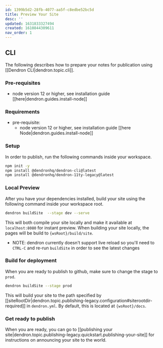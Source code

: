 ```yaml
---
id: 1399b5d2-28fb-4077-aa5f-c8edbe52bc5d
title: Preview Your Site
desc: ''
updated: 1631833327494
created: 1610844309611
nav_order: 1
---
```



## CLI

The following describes how to prepare your notes for publication using [[Dendron CLI|dendron.topic.cli]].

### Pre-requisites

- node version 12 or higher, see installation guide [[here|dendron.guides.install-node]]

### Requirements

- pre-requisite: 
  - node version 12 or higher, see installation guide [[here Node|dendron.guides.install-node]]

### Setup

In order to publish, run the following commands inside your workspace.

```bash
npm init -y
npm install @dendronhq/dendron-cli@latest
npm install @dendronhq/dendron-11ty-legacy@latest
```

### Local Preview

After you have your dependencies installed, build your site using the following command inside your workspace root.

```bash
dendron buildSite  --stage dev --serve
```

This will both compile your site locally and make it available at `localhost:8080` for instant preview. When building your site locally, the pages will be build to `{wsRoot}/build/site`. 

- NOTE: dendron currently doesn't support live reload so you'll need to `CTRL-C` and re-run `buildSite` in order to see the latest changes

<!--
### Adding metadata

Currently, your site is rather spare. You can add metadata to your site. Open the config by going to `Dendron: Configure (yaml)`. This should take you to the following configuration file

```yaml
version: 1
vaults:
    -
        fsPath: vault
site:
    copyAssets: true
    siteHierarchies:
        - root
    siteRootDir: docs
    usePrettyRefs: true
```

Try adding some of the following properties underneath site
    - replace `{YOUR NAME}` with your actual name

```yml
...
site:
    ...
    title: {YOUR NAME} Digital Garden
    description: This is {YOUR NAME} piece of the internet
    author:  `{YOUR NAME}`
```

When your done, run the pre

-->

### Build for deployment

When you are ready to publish to github, make sure to change the stage to `prod`.

```bash
dendron buildSite --stage prod 
```

This will build your site to the path specified by [[siteRootDir|dendron.topic.publishing-legacy.configuration#siterootdir-required]] in `dendron.yml`.  By default, this is located at `{wsRoot}/docs`.

### Get ready to publish

When you are ready, you can go to [[publishing your site|dendron.topic.publishing-legacy.quickstart.publishing-your-site]] for instructions on announcing your site to the world. 

